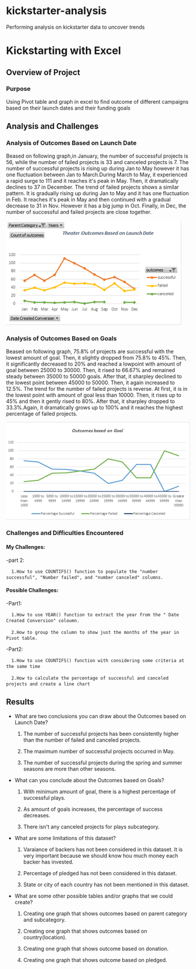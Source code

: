 # kickstarter-analysis
Performing analysis on kickstarter data to uncover trends

# Kickstarting with Excel

## Overview of Project

### Purpose

Using Pivot table and graph in excel to find outcome of different campaigns based on their launch dates and their funding goals

## Analysis and Challenges

### Analysis of Outcomes Based on Launch Date

Beased on following graph,in January, the number of successful projects is 56, while the number of failed projects is 33 and canceled projects is 7. The number of successful projects is rising up during Jan to May however it has one fluctuation between Jan to March.During March to May, it experienced a rapid surge to 111 and it reaches it's peak in May. Then, it dramatically declines to 37 in December. The trend of failed projects shows a similar pattern. It is gradually rising up during Jan to May and it has one fluctuation in Feb. It reaches it's peak in May and then continued with a gradual decrease to 31 in Nov. However it has a big jump in Oct. Finally, in Dec, the number of successful and failed projects are close together.

![](https://github.com/Nazanin-hub/kickstarter-analysis/blob/master/Theater%20_outcomes%20_vs_launch.png)

### Analysis of Outcomes Based on Goals

Beased on following graph, 75.8% of projects are successful with the lowest amount of goal. Then, it slightly dropped from 75.8% to 45%. Then, it significantly decreased to 20% and reached a lowpoint with amount of goal between 25000 to 30000. Then, it rised to 66.67% and remained steady between 35000 to 50000 goals. After that, it sharpley declined to the lowest point between 45000 to 50000. Then, it again increased to 12.5%. The trend for the number of failed projects is reverse. At first, it is in the lowest point with amount of goal less than 10000. Then, it rises up to 45% and then it gently rised to 80%. After that, it sharpley dropped to 33.3%.Again, it dramatically grows up to 100% and it reaches the highest percentage of failed projects.

![](https://github.com/Nazanin-hub/kickstarter-analysis/blob/master/Outcomes_vs_Goals.png)




### Challenges and Difficulties Encountered

#### My Challenges:

-part 2: 

      1.How to use COUNTIFS() function to populate the "number successful", "Number failed", and "number canceled" columns.

#### Possible Challenges:

-Part1: 

      1.How to use YEAR() function to extract the year from the " Date Created Conversion" coloumn.
      
      2.How to group the column to show just the months of the year in Pivot table.
      
      
-Part2:

      1.How to use COUNTIFS() function with considering some criteria at the same time
      
      2.How to calculate the percentage of successful and canceled projects and create a line chart
      
      
## Results

- What are two conclusions you can draw about the Outcomes based on Launch Date?

  1. The number of successful projects has been consistently higher than the number of failed and canceled projects.
  
  2. The maximum number of successful projects occurred in May.
  
  3. The number of successful projects during the spring and summer seasons are more than other seasons.

- What can you conclude about the Outcomes based on Goals?

  1. With minimum amount of goal, there is a highest percentage of successful plays.
  
  2. As amount of goals increases, the percentage of success decreases.
  
  3. There isn't any canceled projects for plays subcategory.

- What are some limitations of this dataset?

  1. Varaiance of backers has not been considered in this dataset. It is very important because we should know hou much money each backer has invested.

  2. Percentage of pledged has not been considered in this dataset.
  
  3. State or city of each country has not been mentioned in this dataset. 

- What are some other possible tables and/or graphs that we could create?

  1. Creating one graph that shows outcomes based on parent category and subcategory.
  
  2. Creating one graph that shows outcomes based on country(location).

  3. Creating one graph that shows outcome based on donation.
  
  4. Creating one graph that shows outcome based on pledged.
